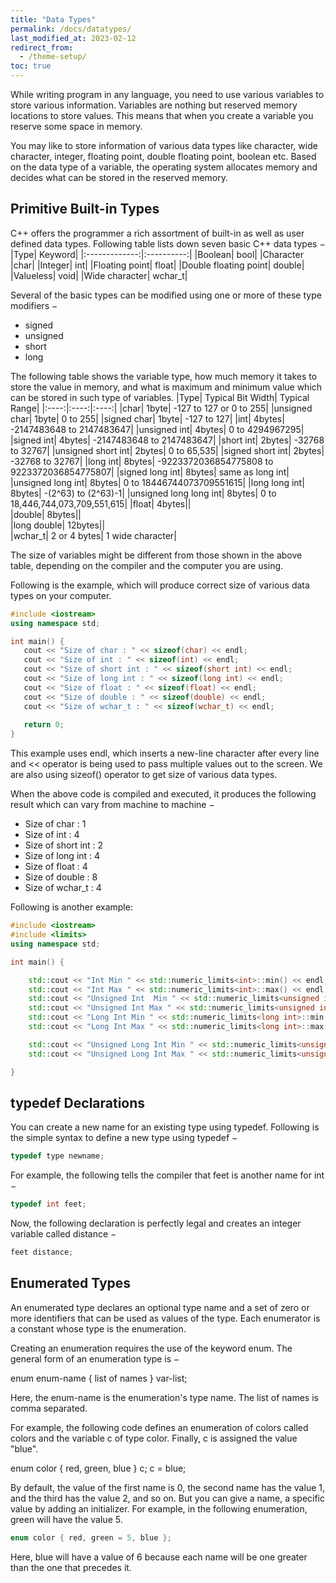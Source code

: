 ```yaml
---
title: "Data Types"
permalink: /docs/datatypes/
last_modified_at: 2023-02-12
redirect_from:
  - /theme-setup/
toc: true
---
```

While writing program in any language, you need to use various variables to store various information. Variables are nothing but reserved memory locations to store values. This means that when you create a variable you reserve some space in memory.

You may like to store information of various data types like character, wide character, integer, floating point, double floating point, boolean etc. Based on the data type of a variable, the operating system allocates memory and decides what can be stored in the reserved memory.

## Primitive Built-in Types

C++ offers the programmer a rich assortment of built-in as well as user defined data types. Following table lists down seven basic C++ data types −
|Type| 	Keyword|
|:-------------:|:----------:|
|Boolean| 	bool|
|Character 	|char|
|Integer| 	int|
|Floating point| 	float|
|Double floating point| 	double|
|Valueless| 	void|
|Wide character| 	wchar_t|

Several of the basic types can be modified using one or more of these type modifiers −

- signed
- unsigned
- short
- long

The following table shows the variable type, how much memory it takes to store the value in memory, and what is maximum and minimum value which can be stored in such type of variables.
|Type| 	Typical Bit Width| 	Typical Range|
|:----:|:----:|:----:|
|char| 	1byte| 	-127 to 127 or 0 to 255|
|unsigned char| 	1byte| 	0 to 255|
|signed char| 	1byte| 	-127 to 127|
|int| 	4bytes| 	-2147483648 to 2147483647|
|unsigned int| 	4bytes| 	0 to 4294967295|
|signed int| 	4bytes| 	-2147483648 to 2147483647|
|short int| 	2bytes| 	-32768 to 32767|
|unsigned short int| 	2bytes| 	0 to 65,535|
|signed short int| 	2bytes| 	-32768 to 32767|
|long int| 	8bytes| 	-9223372036854775808 to 9223372036854775807|
|signed long int| 	8bytes| 	same as long int|
|unsigned long int| 	8bytes| 	0 to 18446744073709551615|
|long long int| 	8bytes| 	-(2^63) to (2^63)-1|
|unsigned long long int| 	8bytes| 	0 to 18,446,744,073,709,551,615|
|float| 	4bytes|| 	
|double| 	8bytes|| 	
|long double| 	12bytes|| 	
|wchar_t| 	2 or 4 bytes| 	1 wide character|

The size of variables might be different from those shown in the above table, depending on the compiler and the computer you are using.

Following is the example, which will produce correct size of various data types on your computer.
```c++
#include <iostream>
using namespace std;

int main() {
   cout << "Size of char : " << sizeof(char) << endl;
   cout << "Size of int : " << sizeof(int) << endl;
   cout << "Size of short int : " << sizeof(short int) << endl;
   cout << "Size of long int : " << sizeof(long int) << endl;
   cout << "Size of float : " << sizeof(float) << endl;
   cout << "Size of double : " << sizeof(double) << endl;
   cout << "Size of wchar_t : " << sizeof(wchar_t) << endl;
   
   return 0;
}
```

This example uses endl, which inserts a new-line character after every line and << operator is being used to pass multiple values out to the screen. We are also using sizeof() operator to get size of various data types.

When the above code is compiled and executed, it produces the following result which can vary from machine to machine −

- Size of char : 1
- Size of int : 4
- Size of short int : 2
- Size of long int : 4
- Size of float : 4
- Size of double : 8
- Size of wchar_t : 4

Following is another example:

```c++
#include <iostream>
#include <limits>
using namespace std;

int main() {

    std::cout << "Int Min " << std::numeric_limits<int>::min() << endl;
    std::cout << "Int Max " << std::numeric_limits<int>::max() << endl;
    std::cout << "Unsigned Int  Min " << std::numeric_limits<unsigned int>::min() << endl;
    std::cout << "Unsigned Int Max " << std::numeric_limits<unsigned int>::max() << endl;
    std::cout << "Long Int Min " << std::numeric_limits<long int>::min() << endl;
    std::cout << "Long Int Max " << std::numeric_limits<long int>::max() << endl;

    std::cout << "Unsigned Long Int Min " << std::numeric_limits<unsigned  long int>::min() <<endl;
    std::cout << "Unsigned Long Int Max " << std::numeric_limits<unsigned  long int>::max() << endl;

}
```

## typedef Declarations

You can create a new name for an existing type using typedef. Following is the simple syntax to define a new type using typedef −
```c++
typedef type newname; 
```

For example, the following tells the compiler that feet is another name for int −
```c++
typedef int feet;
```
Now, the following declaration is perfectly legal and creates an integer variable called distance −

```c++
feet distance;
```
## Enumerated Types

An enumerated type declares an optional type name and a set of zero or more identifiers that can be used as values of the type. Each enumerator is a constant whose type is the enumeration.

Creating an enumeration requires the use of the keyword enum. The general form of an enumeration type is −

enum enum-name { list of names } var-list; 

Here, the enum-name is the enumeration's type name. The list of names is comma separated.

For example, the following code defines an enumeration of colors called colors and the variable c of type color. Finally, c is assigned the value "blue".

enum color { red, green, blue } c;
c = blue;

By default, the value of the first name is 0, the second name has the value 1, and the third has the value 2, and so on. But you can give a name, a specific value by adding an initializer. For example, in the following enumeration, green will have the value 5.
```c++
enum color { red, green = 5, blue };
```

Here, blue will have a value of 6 because each name will be one greater than the one that precedes it.